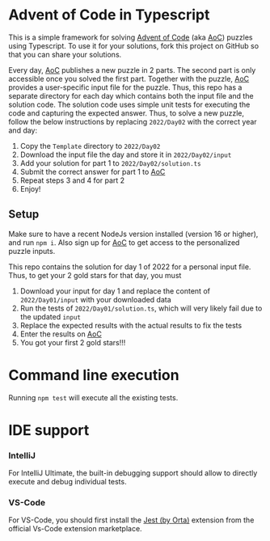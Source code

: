 # Advent of Code in Typescript

This is a simple framework for solving [Advent of Code] (aka [AoC]) puzzles using Typescript. To use it for your
solutions, fork this project on GitHub so that you can share your solutions.

Every day, [AoC] publishes a new puzzle in 2 parts. The second part is only accessible once you solved the first part.
Together with the puzzle, [AoC] provides a user-specific input file for the puzzle. Thus, this repo has a separate
directory for each day which contains both the input file and the solution code. The solution code uses simple unit
tests for executing the code and capturing the expected answer. Thus, to solve a new puzzle, follow the below
instructions by replacing `2022/Day02` with the correct year and day:

1. Copy the `Template` directory to `2022/Day02`
2. Download the input file the day and store it in `2022/Day02/input`
3. Add your solution for part 1 to `2022/Day02/solution.ts`
4. Submit the correct answer for part 1 to [AoC]
5. Repeat steps 3 and 4 for part 2
6. Enjoy!

## Setup

Make sure to have a recent NodeJs version installed (version 16 or higher), and run `npm i`. Also sign up for
[AoC] to get access to the personalized puzzle inputs.

This repo contains the solution for day 1 of 2022 for a personal input file. Thus, to get your 2 gold stars for that day,
you must

1. Download your input for day 1 and replace the content of `2022/Day01/input` with your downloaded data
2. Run the tests of `2022/Day01/solution.ts`, which will very likely fail due to the updated `input`
3. Replace the expected results with the actual results to fix the tests
4. Enter the results on [AoC]
5. You got your first 2 gold stars!!!

# Command line execution

Running `npm test` will execute all the existing tests.

# IDE support

### IntelliJ

For IntelliJ Ultimate, the built-in debugging support should allow to directly execute and debug individual tests.

### VS-Code

For VS-Code, you should first install the [Jest (by Orta)] extension from the official Vs-Code extension marketplace.

[Advent of Code]: https://adventofcode.com/
[AoC]: https://adventofcode.com/
[Jest (by Orta)]: https://marketplace.visualstudio.com/items?itemName=Orta.vscode-jest

